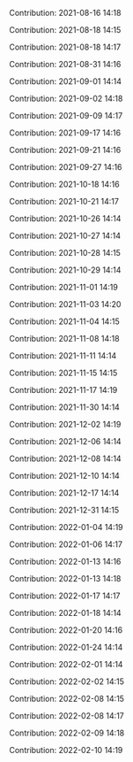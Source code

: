Contribution: 2021-08-16 14:18

Contribution: 2021-08-18 14:15

Contribution: 2021-08-18 14:17

Contribution: 2021-08-31 14:16

Contribution: 2021-09-01 14:14

Contribution: 2021-09-02 14:18

Contribution: 2021-09-09 14:17

Contribution: 2021-09-17 14:16

Contribution: 2021-09-21 14:16

Contribution: 2021-09-27 14:16

Contribution: 2021-10-18 14:16

Contribution: 2021-10-21 14:17

Contribution: 2021-10-26 14:14

Contribution: 2021-10-27 14:14

Contribution: 2021-10-28 14:15

Contribution: 2021-10-29 14:14

Contribution: 2021-11-01 14:19

Contribution: 2021-11-03 14:20

Contribution: 2021-11-04 14:15

Contribution: 2021-11-08 14:18

Contribution: 2021-11-11 14:14

Contribution: 2021-11-15 14:15

Contribution: 2021-11-17 14:19

Contribution: 2021-11-30 14:14

Contribution: 2021-12-02 14:19

Contribution: 2021-12-06 14:14

Contribution: 2021-12-08 14:14

Contribution: 2021-12-10 14:14

Contribution: 2021-12-17 14:14

Contribution: 2021-12-31 14:15

Contribution: 2022-01-04 14:19

Contribution: 2022-01-06 14:17

Contribution: 2022-01-13 14:16

Contribution: 2022-01-13 14:18

Contribution: 2022-01-17 14:17

Contribution: 2022-01-18 14:14

Contribution: 2022-01-20 14:16

Contribution: 2022-01-24 14:14

Contribution: 2022-02-01 14:14

Contribution: 2022-02-02 14:15

Contribution: 2022-02-08 14:15

Contribution: 2022-02-08 14:17

Contribution: 2022-02-09 14:18

Contribution: 2022-02-10 14:19

